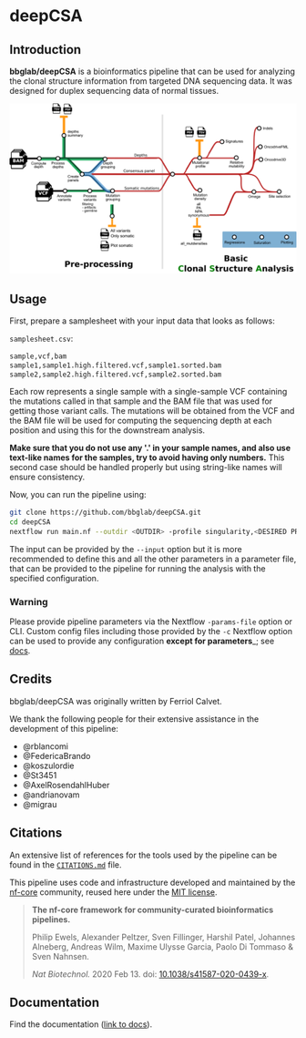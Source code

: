 # deepCSA

## Introduction

**bbglab/deepCSA** is a bioinformatics pipeline that can be used for analyzing the clonal structure information from targeted DNA sequencing data. It was designed for duplex sequencing data of normal tissues.

![deepCSA workflow overview](docs/images/deepCSA.png)

<!-- TODO nf-core: Include a figure that guides the user through the major workflow steps. Many nf-core
     workflows use the "tube map" design for that. See https://nf-co.re/docs/contributing/design_guidelines#examples for examples.   -->
<!-- TODO nf-core: Fill in short bullet-pointed list of the default steps in the pipeline -->

<!-- 1. Read QC ([`FastQC`](https://www.bioinformatics.babraham.ac.uk/projects/fastqc/))
2. Present QC for raw reads ([`MultiQC`](http://multiqc.info/)) -->

## Usage

First, prepare a samplesheet with your input data that looks as follows:

`samplesheet.csv`:

```csv
sample,vcf,bam
sample1,sample1.high.filtered.vcf,sample1.sorted.bam
sample2,sample2.high.filtered.vcf,sample2.sorted.bam
```

Each row represents a single sample with a single-sample VCF containing the mutations called in that sample and the BAM file that was used for getting those variant calls. The mutations will be obtained from the VCF and the BAM file will be used for computing the sequencing depth at each position and using this for the downstream analysis.

**Make sure that you do not use any '.' in your sample names, and also use text-like names for the samples, try to avoid having only numbers.** This second case should be handled properly but using string-like names will ensure consistency.

Now, you can run the pipeline using:

<!-- TODO nf-core: update the following command to include all required parameters for a minimal example -->

```bash
git clone https://github.com/bbglab/deepCSA.git
cd deepCSA
nextflow run main.nf --outdir <OUTDIR> -profile singularity,<DESIRED PROFILE> --input samplesheet.csv
```

The input can be provided by the `--input` option but it is more recommended to define this and all the other parameters in a parameter file, that can be provided to the pipeline for running the analysis with the specified configuration.

### Warning

Please provide pipeline parameters via the Nextflow `-params-file` option or CLI. Custom config files including those
provided by the `-c` Nextflow option can be used to provide any configuration **except for parameters**_;
see [docs](https://nf-co.re/usage/configuration#custom-configuration-files).

## Credits

bbglab/deepCSA was originally written by Ferriol Calvet.

We thank the following people for their extensive assistance in the development of this pipeline:

* @rblancomi
* @FedericaBrando
* @koszulordie
* @St3451
* @AxelRosendahlHuber
* @andrianovam
* @migrau

<!-- TODO 
## Contributions and Support

If you would like to contribute to this pipeline, please see the [contributing guidelines](.github/CONTRIBUTING.md).
 -->

## Citations

<!-- TODO nf-core: Add citation for pipeline after first release. Uncomment lines below and update Zenodo doi and badge at the top of this file. -->
<!-- If you use  bbglab/deepCSA for your analysis, please cite it using the following doi: [10.5281/zenodo.XXXXXX](https://doi.org/10.5281/zenodo.XXXXXX) -->

<!-- TODO nf-core: Add bibliography of tools and data used in your pipeline -->

An extensive list of references for the tools used by the pipeline can be found in the [`CITATIONS.md`](CITATIONS.md) file.

This pipeline uses code and infrastructure developed and maintained by the [nf-core](https://nf-co.re) community, reused here under the [MIT license](https://github.com/nf-core/tools/blob/master/LICENSE).

> **The nf-core framework for community-curated bioinformatics pipelines.**
>
> Philip Ewels, Alexander Peltzer, Sven Fillinger, Harshil Patel, Johannes Alneberg, Andreas Wilm, Maxime Ulysse Garcia, Paolo Di Tommaso & Sven Nahnsen.
>
> _Nat Biotechnol._ 2020 Feb 13. doi: [10.1038/s41587-020-0439-x](https://dx.doi.org/10.1038/s41587-020-0439-x).

## Documentation

Find the documentation ([link to docs](https://github.com/bbglab/deepCSA/tree/main/docs)).
